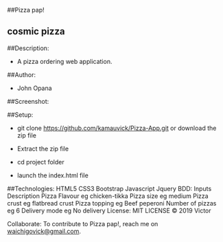##Pizza pap!
## cosmic pizza

##Description:
- A pizza ordering web application.

##Author:
- John Opana

##Screenshot:


##Setup:
- git clone https://github.com/kamauvick/Pizza-App.git or download the zip file

- Extract the zip file

- cd project folder

- launch the index.html file

##Technologies:
HTML5
CSS3
Bootstrap
Javascript
Jquery
BDD:
Inputs	Description
Pizza Flavour	eg chicken-tikka
Pizza size	eg medium
Pizza crust	eg flatbread crust
Pizza topping	eg Beef peperoni
Number of pizzas	eg 6
Delivery mode	eg No delivery
License:
MIT LICENSE © 2019 Victor

Collaborate:
To contribute to Pizza pap!, reach me on waichigovick@gmail.com.


